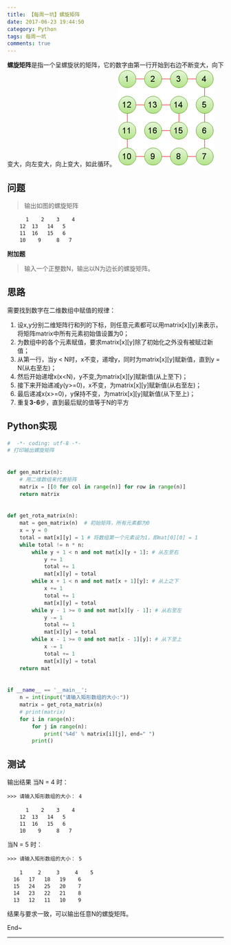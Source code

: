 ```yaml
---
title: 【每周一坑】螺旋矩阵
date: 2017-06-23 19:44:50
category: Python
tags: 每周一坑
comments: true
---
```


**螺旋矩阵**是指一个呈螺旋状的矩阵，它的数字由第一行开始到右边不断变大，向下变大，向左变大，向上变大，如此循环。
![matrix](/images/imagesource/17-06-23.jpg )
<!--more-->

## 问题

> 输出如图的螺旋矩阵
>
```
      1    2    3    4
    12  13   14   5
    11  16   15   6
    10    9     8   7
```

**附加题**
> 输入一个正整数N，输出以N为边长的螺旋矩阵。

## 思路

需要找到数字在二维数组中赋值的规律：

1. 设x,y分别二维矩阵行和列的下标，则任意元素都可以用matrix[x][y]来表示，将矩阵matrix中所有元素初始值设置为0；
2. 为数组中的各个元素赋值，要求matrix[x][y]除了初始化之外没有被赋过新值；
3. 从第一行，当y < N时，x不变，递增y，同时为matrix[x][y]赋新值，直到y = N(从右至左)；
4. 然后开始递增x(x<N)，y不变,为matrix[x][y]赋新值(从上至下)；
5. 接下来开始递减y(y>=0)，x不变，为matrix[x][y]赋新值(从右至左)；
6. 最后递减x(x>=0)，y保持不变，为matrix[x][y]赋新值(从下至上)；
7. 重复**3-6**步，直到最后赋的值等于N的平方


## Python实现

```python
#  -*- coding: utf-8 -*-
# 打印输出螺旋矩阵


def gen_matrix(n):
    # 用二维数组来代表矩阵
    matrix = [[0 for col in range(n)] for row in range(n)]
    return matrix


def get_rota_matrix(n):
    mat = gen_matrix(n)  # 初始矩阵，所有元素都为0
    x = y = 0
    total = mat[x][y] = 1 # 将数组第一个元素设为1，即mat[0][0] = 1
    while total != n * n:
        while y + 1 < n and not mat[x][y + 1]: # 从左至右
            y += 1
            total += 1
            mat[x][y] = total
        while x + 1 < n and not mat[x + 1][y]: # 从上之下
            x += 1
            total += 1
            mat[x][y] = total
        while y - 1 >= 0 and not mat[x][y - 1]: # 从右至左
            y -= 1
            total += 1
            mat[x][y] = total
        while x - 1 >= 0 and not mat[x - 1][y]: # 从下至上
            x -= 1
            total += 1
            mat[x][y] = total
    return mat


if __name__ == '__main__':
    n = int(input("请输入矩形数组的大小:"))
    matrix = get_rota_matrix(n)
    # print(matrix)
    for i in range(n):
        for j in range(n):
            print('%4d' % matrix[i][j], end=" ")
        print()

```

## 测试

输出结果
当N = 4 时：
```
>>> 请输入矩形数组的大小： 4

      1    2    3    4
    12  13   14   5
    11  16   15   6
    10    9     8   7

```

当N = 5 时：
```
>>> 请输入矩形数组的大小： 5

    1     2     3     4    5 
  16   17   18   19    6 
  15   24   25   20    7 
  14   23   22   21    8 
  13   12   11   10    9 
```

结果与要求一致，可以输出任意N的螺旋矩阵。

End~

---

